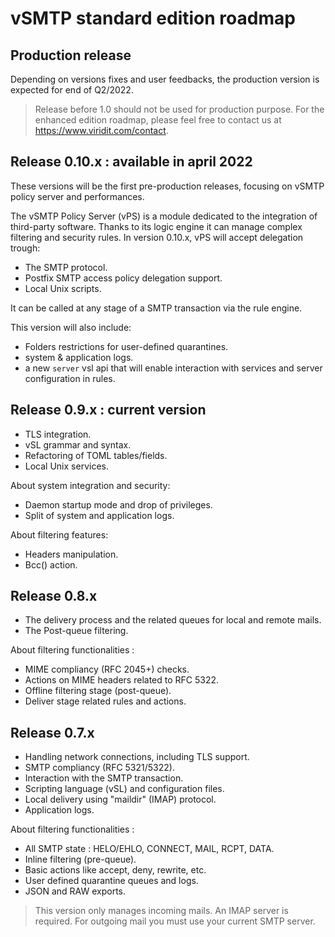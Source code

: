 # vSMTP standard edition roadmap

## Production release

Depending on versions fixes and user feedbacks, the production version is
expected for end of Q2/2022.

> Release before 1.0 should not be used for production purpose.
For the enhanced edition roadmap, please feel free to contact us at
<https://www.viridit.com/contact>.

## Release 0.10.x : available in april 2022

These versions will be the first pre-production releases, focusing on vSMTP policy server and performances.

The vSMTP Policy Server (vPS) is a module dedicated to the integration of
third-party software. Thanks to its logic engine it can manage complex filtering
and security rules. In version 0.10.x, vPS will accept delegation trough:

- The SMTP protocol.
- Postfix SMTP access policy delegation support.
- Local Unix scripts.

It can be called at any stage of a SMTP transaction via the rule engine.

This version will also include:

- Folders restrictions for user-defined quarantines.
- system & application logs.
- a new `server` vsl api that will enable interaction with services and server configuration in rules.

## Release 0.9.x : current version

- TLS integration.
- vSL grammar and syntax.
- Refactoring of TOML tables/fields.
- Local Unix services.

About system integration and security:

- Daemon startup mode and drop of privileges.
- Split of system and application logs.

About filtering features:

- Headers manipulation.
- Bcc() action.

## Release 0.8.x

- The delivery process and the related queues for local and remote mails.
- The Post-queue filtering.

About filtering functionalities :

- MIME compliancy (RFC 2045+) checks.
- Actions on MIME headers related to RFC 5322.
- Offline filtering stage (post-queue).
- Deliver stage related rules and actions.

## Release 0.7.x

- Handling network connections, including TLS support.
- SMTP compliancy (RFC 5321/5322).
- Interaction with the SMTP transaction.
- Scripting language (vSL) and configuration files.
- Local delivery using "maildir" (IMAP) protocol.
- Application logs.

About filtering functionalities :

- All SMTP state : HELO/EHLO, CONNECT, MAIL, RCPT, DATA.
- Inline filtering (pre-queue).
- Basic actions like accept, deny, rewrite, etc.
- User defined quarantine queues and logs.
- JSON and RAW exports.

> This version only manages incoming mails. An IMAP server is required. For
> outgoing mail you must use your current SMTP server.
